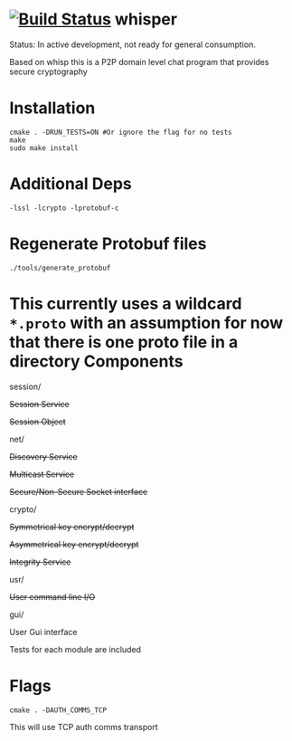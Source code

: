 [![Build Status](https://travis-ci.org/AlexsJones/whisper.svg?branch=master)](https://travis-ci.org/AlexsJones/whisper)
whisper
=======

Status: In active development, not ready for general consumption.

Based on whisp this is a P2P domain level chat program that provides secure cryptography

Installation
=========

```
cmake . -DRUN_TESTS=ON #Or ignore the flag for no tests
make
sudo make install 
```

Additional Deps
=====

```
-lssl -lcrypto -lprotobuf-c
```

Regenerate Protobuf files
=========================

```
./tools/generate_protobuf
```

This currently uses a wildcard `*.proto` with an assumption for now that there is one proto file in a directory
Components
==========

session/

  ~~Session Service~~
  
  ~~Session Object~~
  
net/

  ~~Discovery Service~~
  
  ~~Multicast Service~~
  
  ~~Secure/Non-Secure Socket interface~~

crypto/

  ~~Symmetrical key encrypt/decrypt~~ 
  
  ~~Asymmetrical key encrypt/decrypt~~
  
  ~~Integrity Service~~ 
  
usr/

 ~~User command line I/O~~
 
gui/

  User Gui interface


Tests for each module are included


Flags
======

```
cmake . -DAUTH_COMMS_TCP
```
This will use TCP auth comms transport
